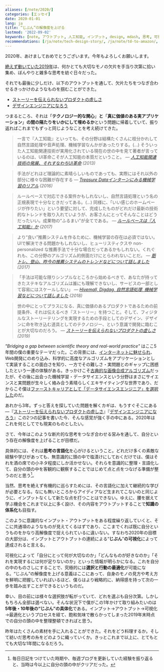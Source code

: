 ```yaml
---
aliases: [/note/2020/]
categories: [エッセイ]
date: 2020-01-01
lang: ja
title: “じぶん”の解像度を上げる
lastmod: '2022-09-02'
keywords: [note, アウトプット, 人工知能, インプット, design, mdash, 思考, 可視化, 自分, プロダクト]
recommendations: [/ja/note/tech-design-story/, /ja/note/td-to-amazon/, /ja/note/design-engineer/]
---
```


2020年、あけましておめでとうございます。今年もよろしくお願いします。

[絶えず動いていた2019年](http://takuti.hatenablog.com/entry/2019/12/18/203809)は、何かとても大切なモノの欠片を手当り次第に拾い集め、ぼんやりと雑多な思考を紡ぐ日々だった。

それでも最後に少しだけ、以下のアウトプットを通して、欠片たちをつなぎ合わせるきっかけのようなものを掴むことができた。

- [ストーリーを伝えられないプロダクトの虚しさ](/note/tech-design-story)
- [デザインエンジニアになろう](/note/design-engineer)

つまるところ、それは「**テクノロジー的な関心**」**と**「**真に価値のある実アプリケーション**」**の間の隔たりをいかにして埋めるか**という問題に帰着していて、振り返ればこれまでもずっと同じようなことを考え続けてきた。

> 一言で『人工知能』といっても、その分野は結構たくさんに枝分かれして自然言語処理や音声処理、機械学習なんかがあったりする。(...) そういった人工知能関連技術が実用化されている現在の世の中を見て著者が言っているのは、UI革命こそが人工知能の本質だということ。 &mdash; *[人工知能関連技術の発展、それすなわちUI革命](/note/from-cloud-to-ai/) (2013)*

> 手法がどれほど理論的に素晴らしいものであっても、実際にはそれ以外の部分に様々な困難が存在する &mdash; *[Treasure Dataインターンにみる機械学習のリアル](/note/td-intern-2016/) (2016)*

> ルールベースで対応できる案件かもしれないし、自然言語処理という名の正規表現で十分なときだってある。(...) 同様に、「いい感じのホームページが作りたい」という要望に対して、完成したものがどれだけ最新の技術的なトレンドを取り入れていようが、お客さんにとってそんなことはどうだったいい。成果物の“ふるまい”が全てである。 &mdash; *[ルールベースは『人工知能』か](/note/rule-based-ai/) (2017)*

> より“良い”推薦システムを作るために、機械学習の存在は必須ではない。UIで解決できる問題かもしれないし、ヒューリスティクスや non-personalized な推薦手法で十分な場合だってあるかもしれない。くれぐれも、この分野のアルゴリズム的側面だけにとらわれないことだ。 &mdash; *[筋トレ、登山、昨今の推薦システムのトレンドなどについて話しました
](/note/trends-in-real-world-recommender-systems-2017/) (2017)*

> 「手法は可能な限りシンプルなところから始めるべきで、あなたが持ってきたステキなアルゴリズムは誰にも理解できないし、サービスの一部として容易にはスケールしない」 &mdash; *[Hivemall, Digdag, 自然言語処理, 機械学習などについて話しました](/note/td-tech-talk-plazma/) (2018)*

> 世の中にとってプラスになる、真に価値のあるプロダクトであるための前提条件、それは伝えるべき『ストーリー』を持つこと。そして、フィジタルなストーリーテリングを実現するための手段としてのデザイン、デザインに命を吹き込む道具としてのテクノロジー、という意識で開発に臨むことが大切なのだろう。 &mdash; *[ストーリーを伝えられないプロダクトの虚しさ](/note/tech-design-story/) (2019)*

*"Bridging a gap between scientific theory and real-world practice"* はここ5年間の僕の重要なテーマだった。この背景には、[インターネットに魅せられ](/note/20140713/)、Web開発にのめり込み、科学的に高度なアルゴリズムをアプリケーションとして実装することの面白さを知り、一方でその難しさ・実問題とのギャップに困惑したという一連の体験がある。きっかけこそ[古典的な画像合成アルゴリズム](/note/poisson-image-blending/)だったが、その後に出会った機械学習・データサイエンスという分野はまさにサイエンスと実問題が生々しく絡み合う素晴らしくエキサイティングな世界であり、だからこそ僕は[ファーストキャリアとして「データサイエンスエンジニア」を選択した](/note/master-graduate/)のだ。

あれから3年。ずっと答えを探していた問題を解くカギは、もうすぐそこにある―『[ストーリーを伝えられないプロダクトの虚しさ](/note/tech-design-story)』『[デザインエンジニアになろう](/note/design-engineer)』この2つの記事を書いた今、そんな感覚が強く手の中にある。2020年はこれを何としてでも現実のものとしたい。

さて、今年はこのような断片的な思考をつなぎ合わせる営みを通して、自分という存在の解像度を上げることが目標だ。

具体的には、それは**思考の言語化**を心がけるということ。どれだけ多くの素敵な経験や学びがあっても、無意識的に頭の中で塩漬けにしておくだけでは、僕はそれを酒の席での小ネタ程度にしか活かせない。それらを意識的に整理・言語化して、自分の頭の中を客観的に観察することではじめて点と点をつなげる準備が整うのだと思う[^1]。

当然、思考を絶えず有機的に巡らすためには、その言語化に加えて継続的な学びが必要となる。なにも無いところからアイディアなど生まれてこないのと同じように、インプットなくして新たな点を打つことはできない。ゆえに、腰を据えて学ぶ機会をこれまで以上に多く設け、その内容をアウトプットすることで**知識の体系化**も目指す。

このように意識的なインプット・アウトプットをある程度繰り返していくと、そこに共通項のようなものが見えてくるはずであり、ここまでくれば既に自分というものをかなり高解像度で捉えられているに違いない。すなわち2020年の目標の大部分は、インプットとアウトプットの連続による“**じぶん**”**の可視化**によって達成されると言える。

可視化によって「自分にとって何が大切なのか」「どんなものが好きなのか」「それを実現するには何が足りないのか」といった情報が明らかになる。これを自分の中のものさしにすることで、究極的には**選択と行動の最適化**が可能になる。“じぶん”の解像度を上げる意義はここにあって、自身のモノの見方や考え方を鮮明に把握していればいるほど、僕らはより戦略的に、納得感を持って次の一歩を踏み出すことができるというものだ。

幸い、目の前には様々な選択肢が転がっていて、どれを選ぶも自分次第。しかしもちろん全部は選べない。そんな状況下で僕がこの1年かけて取り組みたいのは**5年後・10年後の“じぶん”の具体化**である。インプット→アウトプット→可視化→最適化というプロセスを経て、飽和気味で散らかってしまった2019年末時点での自分の頭の中を整理整頓できればと思う。

昨年はたくさんの素材を手に入れることができた。それをどう料理するか。そして紡いだ思考の糸をどのように織っていくか。きっとこれまで以上に、とてもとても大切な1年間になるだろう。

[^1]: 毎日日記をつけていた時期や、毎週ブログを更新していた経験を振り返ると、当時は今以上に自分の頭の中がクリアだった。